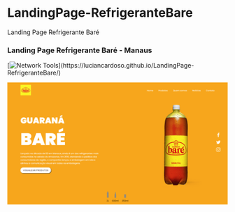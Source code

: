 # LandingPage-RefrigeranteBare
Landing Page Refrigerante Baré

### Landing Page Refrigerante Baré - Manaus
[![Network Tools](https://img.shields.io/badge/-🌐%20BaréRefrigerante%20Link-000?)](https://luciancardoso.github.io/LandingPage-RefrigeranteBare/)

![alt text](https://raw.githubusercontent.com/luciancardoso/LandingPage-RefrigeranteBare/main/SiteBare.png)
